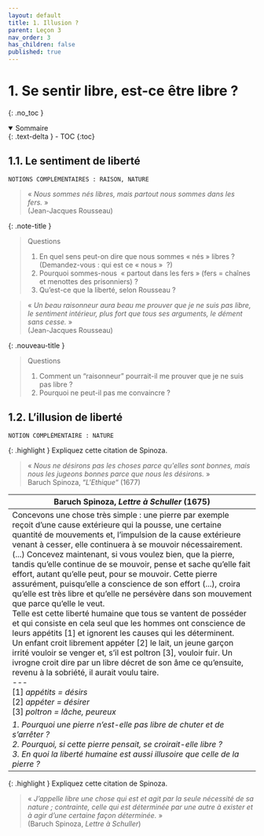 ```yaml
---
layout: default
title: 1. Illusion ?
parent: Leçon 3
nav_order: 3
has_children: false
published: true
---
```

# 1. Se sentir libre, est-ce être libre ?
{: .no_toc }

<details open markdown="block">
  <summary>
    Sommaire
  </summary>
  {: .text-delta }
- TOC
{:toc}
</details>

## 1.1.  Le sentiment de liberté

```
NOTIONS COMPLÉMENTAIRES : RAISON, NATURE
```

> « *Nous sommes nés libres, mais partout nous sommes dans les fers.* »   
> (Jean-Jacques Rousseau)

{: .note-title }
> Questions
>
>1. En quel sens peut-on dire que nous sommes « nés » libres ? (Demandez-vous : qui est ce « nous »  ?)
>2. Pourquoi sommes-nous  « partout dans les fers » (fers = chaînes et menottes des prisonniers) ?
>3. Qu’est-ce que la liberté, selon Rousseau ?


> « *Un beau raisonneur aura beau me prouver que je ne suis pas libre, le sentiment intérieur, plus fort que tous ses arguments, le dément sans cesse.* »   
> (Jean-Jacques Rousseau)

{: .nouveau-title }
> Questions
>
>1. Comment un “raisonneur” pourrait-il me prouver que je ne suis pas libre ?
>2. Pourquoi ne peut-il pas me convaincre ?

## 1.2. L’illusion de liberté

```
NOTION COMPLÉMENTAIRE : NATURE
```

{: .highlight }
Expliquez cette citation de Spinoza.

> « *Nous ne désirons pas les choses parce qu'elles sont bonnes, mais nous les jugeons bonnes parce que nous les désirons.* »  
> Baruch Spinoza, “*L'Ethique*“ (1677)


| Baruch Spinoza, *Lettre à Schuller* (1675)     |
| ----------------------------- |
| Concevons une chose très simple : une pierre par exemple reçoit d’une cause extérieure qui la pousse, une certaine quantité de mouvements et, l’impulsion de la cause extérieure venant à cesser, elle continuera à se mouvoir nécessairement. (...) Concevez maintenant, si vous voulez bien, que la pierre, tandis qu’elle continue de se mouvoir, pense et sache qu’elle fait effort, autant qu’elle peut, pour se mouvoir. Cette pierre assurément, puisqu’elle a conscience de son effort (...), croira qu’elle est très libre et qu’elle ne persévère dans son mouvement que parce qu’elle le veut.<br>Telle est cette liberté humaine que tous se vantent de posséder et qui consiste en cela seul que les hommes ont conscience de leurs appétits [1] et ignorent les causes qui les déterminent.<br>Un enfant croit librement appéter [2] le lait, un jeune garçon irrité vouloir se venger et, s’il est poltron [3], vouloir fuir. Un ivrogne croit dire par un libre décret de son âme ce qu’ensuite, revenu à la sobriété, il aurait voulu taire.<br>\---<br>\[1] *appétits = désirs*<br>\[2] *appéter = désirer*<br>\[3] *poltron = lâche, peureux* |
| *1. Pourquoi une pierre n’est-elle pas libre de chuter et de s’arrêter ?<br>2. Pourquoi, si cette pierre pensait, se croirait-elle libre ?<br>3. En quoi la liberté humaine est aussi illusoire que celle de la pierre ?*  |


{: .highlight }
Expliquez cette citation de Spinoza.

> « *J’appelle libre une chose qui est et agit par la seule nécessité de sa nature ; contrainte, celle qui est déterminée par une autre à exister et à agir d’une certaine façon déterminée.* »   
> (Baruch Spinoza, *Lettre à Schuller*)



